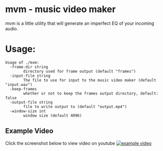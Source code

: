 # mvm - music video maker
mvm is a little utility that will generate an imperfect EQ of your incoming audio.

# Usage:
```
Usage of ./mvm:
  -frame-dir string
        directory used for frame output (default "frames")
  -input-file string
        The file to use for input to the music video maker (default "input.wav")
  -keep-frames
        whether or not to keep the frames output directory, default: false
  -output-file string
        file to write output to (default "output.mp4")
  -window-size int
        window size (default 4096)
```

## Example Video

Click the screenshot below to view video on youtube
[![example video](https://i.ytimg.com/vi/cq-IgXrLC_4/hqdefault.jpg)](https://www.youtube.com/watch?v=cq-IgXrLC_4)

